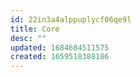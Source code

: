```yaml
---
id: 22in3a4alppuplycf06qe9l
title: Core
desc: ""
updated: 1684684511575
created: 1659518388186
---
```

